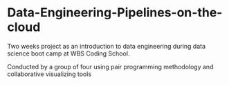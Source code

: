 # Data-Engineering-Pipelines-on-the-cloud
Two weeks project as an introduction to data engineering during data science boot camp at WBS Coding School.

Conducted by a group of four using pair programming methodology and collaborative visualizing tools
